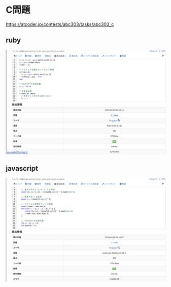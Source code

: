 # C問題
https://atcoder.jp/contests/abc303/tasks/abc303_c
## ruby
![alt text](image.png)
## javascript 
![alt text](image-1.png)
